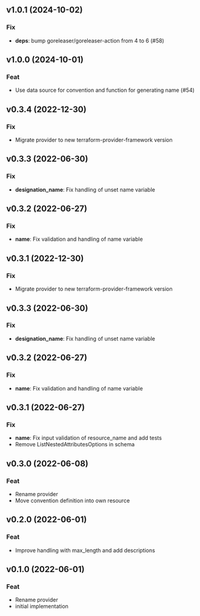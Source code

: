 ## v1.0.1 (2024-10-02)

### Fix

- **deps**: bump goreleaser/goreleaser-action from 4 to 6 (#58)

## v1.0.0 (2024-10-01)

### Feat

- Use data source for convention and function for generating name (#54)

## v0.3.4 (2022-12-30)

### Fix

- Migrate provider to new terraform-provider-framework version

## v0.3.3 (2022-06-30)

### Fix

- **designation_name**: Fix handling of unset name variable

## v0.3.2 (2022-06-27)

### Fix

- **name**: Fix validation and handling of name variable

## v0.3.1 (2022-12-30)

### Fix

- Migrate provider to new terraform-provider-framework version

## v0.3.3 (2022-06-30)

### Fix

- **designation_name**: Fix handling of unset name variable

## v0.3.2 (2022-06-27)

### Fix

- **name**: Fix validation and handling of name variable

## v0.3.1 (2022-06-27)

### Fix

- **name**: Fix input validation of resource_name and add tests
- Remove ListNestedAttributesOptions in schema

## v0.3.0 (2022-06-08)

### Feat

- Rename provider
- Move convention definition into own resource

## v0.2.0 (2022-06-01)

### Feat

- Improve  handling with max_length and add descriptions

## v0.1.0 (2022-06-01)

### Feat

- Rename provider
- initial implementation
